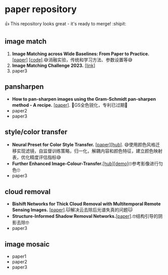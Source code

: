 # paper repository
:+1: This repository looks great - it's ready to merge! :shipit:
## image match
1. __Image Matching across Wide Baselines: From Paper to Practice.__  [[paper]](https://arxiv.org/abs/2003.01587) [[code]](https://github.com/vcg-uvic/image-matching-benchmark).:sweat_smile:消融实验，传统和学习方法、参数设置等:sweat_smile:
3. __Image Matching Challenge 2023.__  [[link]](https://www.kaggle.com/code/qi7axu/imc-2023-submission-example)
4. paper3

## pansharpen
- __How to pan-sharpen images using the Gram-Schmidt pan-sharpen method - A recipe.__  [[paper]](https://www.researchgate.net/publication/274676820_How_to_pan-sharpen_images_using_the_Gram-Schmidt_pan-sharpen_method_-_A_recipe). :smiling_face_with_tear:GS全色锐化，专利已过期:smiling_face_with_tear:
- paper2
- paper3

## style/color transfer
- __Neural Preset for Color Style Transfer.__ [[paper]](https://arxiv.org/abs/2303.13511)[[hub]](https://github.com/ZHKKKe/NeuralPreset). :sweat_smile:使用颜色风格迁移实现滤镜，自监督训练策略，归一化，解耦内容和颜色特征，建立颜色映射表，优化精度评估指标:sweat_smile:
- __Further Enhanced Image-Colour-Transfer.__[[hub]](https://github.com/TJCoding/Enhanced-Image-Colour-Transfer)[[demo]](https://www.dustfreesolutions.com/CT/CT.html):roll_eyes:参考影像进行匀色:roll_eyes:
- paper3

## cloud removal
- __Bishift Networks for Thick Cloud Removal with Multitemporal Remote Sensing Images.__  [[paper]](https://www.hindawi.com/journals/ijis/2023/9953198/).:cat:解决云去除后光谱失真的问题:cat:
- __Structure-Informed Shadow Removal Networks.__[[paper]](https://arxiv.org/abs/2301.03182).:nerd_face:结构引导的阴影去除:nerd_face:	
- paper3

## image mosaic
- paper1
- paper2
- paper3
